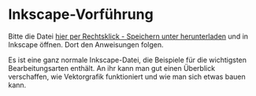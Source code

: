 # Inkscape-Vorführung

Bitte die Datei [hier per Rechtsklick - Speichern unter herunterladen](https://raw.githubusercontent.com/fau-fablab/inkscape-demo/master/inkscape-demo.svg) und in Inkscape öffnen. Dort den Anweisungen folgen.

Es ist eine ganz normale Inkscape-Datei, die Beispiele für die wichtigsten Bearbeitungsarten enthält. An ihr kann man gut einen Überblick verschaffen, wie Vektorgrafik funktioniert und wie man sich etwas bauen kann.